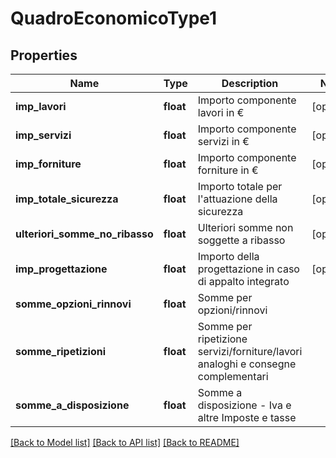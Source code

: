 # QuadroEconomicoType1

## Properties
Name | Type | Description | Notes
------------ | ------------- | ------------- | -------------
**imp_lavori** | **float** | Importo componente lavori in € | [optional] 
**imp_servizi** | **float** | Importo componente servizi in € | [optional] 
**imp_forniture** | **float** | Importo componente forniture in € | [optional] 
**imp_totale_sicurezza** | **float** | Importo totale per l&#x27;attuazione della sicurezza | [optional] 
**ulteriori_somme_no_ribasso** | **float** | Ulteriori somme non soggette a ribasso | [optional] 
**imp_progettazione** | **float** | Importo della progettazione in caso di appalto integrato | [optional] 
**somme_opzioni_rinnovi** | **float** | Somme per opzioni/rinnovi | 
**somme_ripetizioni** | **float** | Somme per ripetizione servizi/forniture/lavori analoghi e consegne complementari | 
**somme_a_disposizione** | **float** | Somme a disposizione - Iva e altre Imposte e tasse | 

[[Back to Model list]](../README.md#documentation-for-models) [[Back to API list]](../README.md#documentation-for-api-endpoints) [[Back to README]](../README.md)

